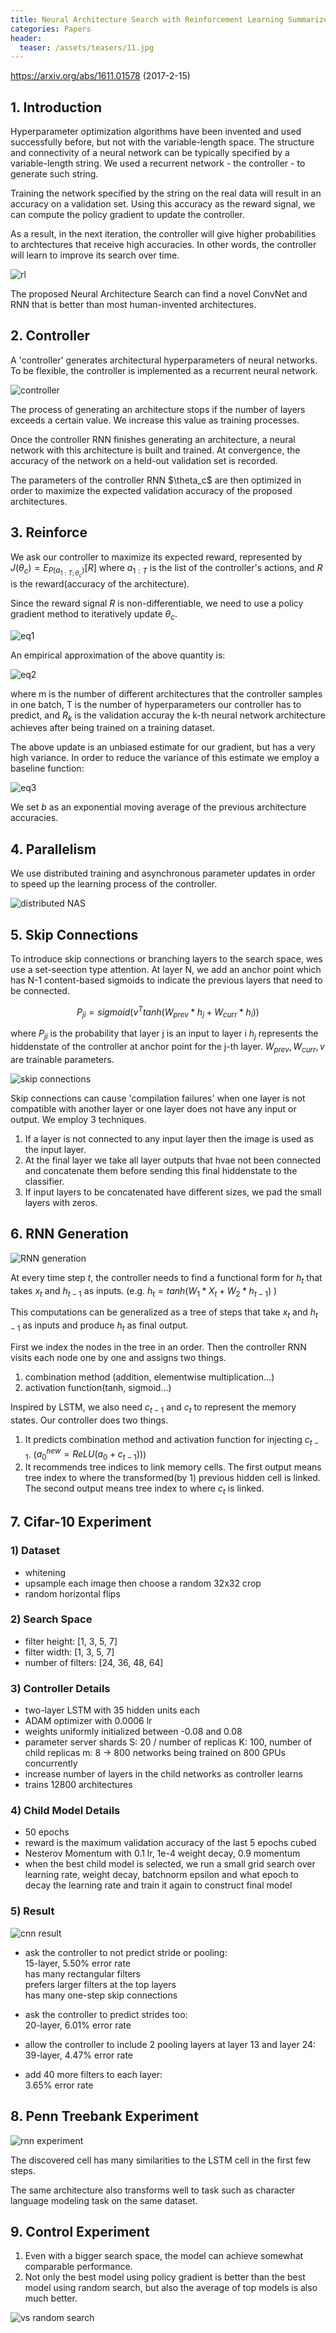 ```yaml
---
title: Neural Architecture Search with Reinforcement Learning Summarized
categories: Papers
header:
  teaser: /assets/teasers/11.jpg
---
```


https://arxiv.org/abs/1611.01578 (2017-2-15)



## 1. Introduction

Hyperparameter optimization algorithms have been invented and used successfully before, but not with the variable-length space. The structure and connectivity of a neural network can be typically specified by a variable-length string. We used a recurrent network - the controller - to generate such string.

Training the network specified by the string on the real data will result in an accuracy on a validation set. Using this accuracy as the reward signal, we can compute the policy gradient to update the controller.

As a result, in the next iteration, the controller will give higher probabilities to archtectures that receive high accuracies. In other words, the controller will learn to improve its search over time.

![rl](https://lh3.googleusercontent.com/dE_u550seqZwNZlwCqrHLsyYKqa8r00uyUIt1uFORCu9_0tBUZ34YscQpZ8nqnXMADZ1d8nYgiLww-7Cst1X158q1Rd7J3DJyDJnZNva1Lqku7d-PwKCcirlqqdsNbQzRch0w-29VA=w2400)

The proposed Neural Architecture Search can find a novel ConvNet and RNN that is better than most human-invented architectures.


## 2. Controller

A 'controller' generates architectural hyperparameters of neural networks. To be flexible, the controller is implemented as a recurrent neural network.

![controller](https://lh3.googleusercontent.com/DL9nPuZecPQhFa0rZFhQxDejSh0V2eJQqkayKY5rSLe485vJVHBY5Fyd3_xVgTAYxgqkMAvNVMYOu7rJ9CPgkIkkWcMYcxV9PuWf2GoEDteHbwOP4vp3K8C0dluC0Ni-0ZomNw2Z5A=w2400)

The process of generating an architecture stops if the number of layers exceeds a certain value. We increase this value as training processes.

Once the controller RNN finishes generating an architecture, a neural network with this architecture is built and trained. At convergence, the accuracy of the network on a held-out validation set is recorded.

The parameters of the controller RNN $\theta_c\$ are then optimized in order to maximize the expected validation accuracy of the proposed architectures.

## 3. Reinforce

We ask our controller to maximize its expected reward, represented by $J(\theta_c) = E_{P(a_{1:T;\theta_c})}[R]$ where $a_{1:T}$ is the list of the controller's actions, and $R$ is the reward(accuracy of the architecture).

Since the reward signal $R$ is non-differentiable, we need to use a policy gradient method to iteratively update $\theta_c$.

![eq1](https://lh3.googleusercontent.com/RR6ob_j0kDX3y8eHmso5YPMusZdX0cygsskEE0kHX7X8gFIzOKJ5MWtOWZUziSvaejenb0a6_Q39nV6eyzyN6Dg__ViPdXjJDRecjXBBpoK8YvxmjrLojfum8BNgRKjbPJgp_o5BnQ=w2400)

An empirical approximation of the above quantity is:

![eq2](https://lh3.googleusercontent.com/-_CLksylbIz-vbQlqD9yisU-uMFMwrNcA52Wy9q09t6NMrBLtGaNDNtzBawlqwQKJwFtcNTh00_Uc550YhrUYdm0_t69HlXSgkWCdM-0RM1b5Lcvmt3sNYiYceFm5gXlqNFs7AQc_Q=w2400)

where m is the number of different architectures that the controller samples in one batch, T is the number of hyperparameters our controller has to predict, and $R_k$ is the validation accuray the k-th neural network architecture achieves after being trained on a training dataset.

The above update is an unbiased estimate for our gradient, but has a very high variance. In order to reduce the variance of this estimate we employ a baseline function:

![eq3](https://lh3.googleusercontent.com/ZAYy-yMw3ex3MwxfARS2ELVjCdSEUN8LOD8JEz9IXqQ3o9ZHoFSt6f08Au2XCRJoN60cGZBjgQ43xqAoKAjUJlQYn3nvaaXFTW4srxk-E1bsnyko0ePkWUdObhAGdOC6E4HRcWxerg=w2400)

We set $b$ as an exponential moving average of the previous architecture accuracies.

## 4. Parallelism

We use distributed training and asynchronous parameter updates in order to speed up the learning process of the controller.

![distributed NAS](https://lh3.googleusercontent.com/DL9nPuZecPQhFa0rZFhQxDejSh0V2eJQqkayKY5rSLe485vJVHBY5Fyd3_xVgTAYxgqkMAvNVMYOu7rJ9CPgkIkkWcMYcxV9PuWf2GoEDteHbwOP4vp3K8C0dluC0Ni-0ZomNw2Z5A=w2400)


## 5. Skip Connections

To introduce skip connections or branching layers to the search space, wes use a set-seection type attention. At layer N, we add an anchor point which has N-1 content-based sigmoids to indicate the previous layers that need to be connected.

$$
P_{ji} = sigmoid(v^Ttanh(W_{prev}*h_j+W_{curr}*h_i))
$$

where $P_{ji}$ is the probability that layer j is an input to layer i $h_j$ represents the hiddenstate of the controller at anchor point for the j-th layer. $W_{prev}, W_{curr}, v$ are trainable parameters.

![skip connections](https://lh3.googleusercontent.com/agyXYANOQBGfReaKsXfW-pfmWUnhU9fWtnImr1bs-O3FmRVNbUE00DFE3xRllelYmgDkBtdALWDOiuBathGeXVpiTHOb1OgQY0bK9c0Qiz8u6rlDVJ-EYhNjV1EXiH_JkfxWdyKW0Q=w2400)

Skip connections can cause 'compilation failures' when one layer is not compatible with another layer or one layer does not have any input or output. We employ 3 techniques.

1. If a layer is not connected to any input layer then the image is used as the input layer.
2. At the final layer we take all layer outputs that hvae not been connected and concatenate them before sending this final hiddenstate to the classifier.
3. If input layers to be concatenated have different sizes, we pad the small layers with zeros.


## 6. RNN Generation

![RNN generation](https://lh3.googleusercontent.com/2Hxoz_Hz9vQSSaIDO9lW0FlFFPsdJMUYaowds-sk97YeBRbXELlFGfgi-G8eQ3eGMePnKnpFGDBmzvck48Btl7SWYH8SiIMS7zMoqEh8V8c0VZoKGtId5_1T_XHAssJAzmh2SYTTGQ=w2400)

At every time step $t$, the controller needs to find a functional form for $h_t$ that takes $x_t$ and $h_{t-1}$ as inputs. (e.g. $h_t = tanh(W_1*X_t+W_2*h_{t-1})$ )

This computations can be generalized as a tree of steps that take $x_t$ and $h_{t-1}$ as inputs and produce $h_t$ as final output.

First we index the nodes in the tree in an order. Then the controller RNN visits each node one by one and assigns two things.
1. combination method (addition, elementwise multiplication...)
2. activation function(tanh, sigmoid...)

Inspired by LSTM, we also need  $c_{t-1}$ and $c_t$ to represent the memory states. Our controller does two things.
1. It predicts combination method and activation function for injecting $c_{t-1}$. ($a_0^{new}=ReLU(a_0+c_{t-1}))$)
2. It recommends tree indices to link memory cells. The first output means tree index to where the transformed(by 1) previous hidden cell is linked. The second output means tree index to where $c_t$ is linked.


## 7. Cifar-10 Experiment

### 1) Dataset
* whitening
* upsample each image then choose a random 32x32 crop
* random horizontal flips

### 2) Search Space
* filter height: [1, 3, 5, 7]
* filter width: [1, 3, 5, 7]
* number of filters: [24, 36, 48, 64]

### 3) Controller Details
* two-layer LSTM with 35 hidden units each
* ADAM optimizer with 0.0006 lr
* weights uniformly initialized between -0.08 and 0.08
* parameter server shards S: 20 / number of replicas K: 100, number of child replicas m: 8 -> 800 networks being trained on 800 GPUs concurrently
* increase number of layers in the child networks as controller learns
* trains 12800 architectures

### 4) Child Model Details
* 50 epochs
* reward is the maximum validation accuracy of the last 5 epochs cubed
* Nesterov Momentum with 0.1 lr, 1e-4 weight decay, 0.9 momentum
* when the best child model is selected, we run a small grid search over learning rate, weight decay, batchnorm epsilon and what epoch to decay the learning rate and train it again to construct final model

### 5) Result

![cnn result](https://lh3.googleusercontent.com/kz-bt3opBd-fCkV5mTzq0lmCRyHdSY2lAcLCF9hTI7PmDc44kVeJZy5Rsk-3tP8E5iUkE7yDP7kxe0xXPQW5cDkyCX-P-XsG82aanHymTTxOkJWP-PeWUHAKpC_1IHa6LRmceqrMyA=w2400)

* ask the controller to not predict stride or pooling: <br>
15-layer, 5.50% error rate<br>
has many rectangular filters<br>
prefers larger filters at the top layers<br>
has many one-step skip connections

* ask the controller to predict strides too: <br>
20-layer, 6.01% error rate

* allow the controller to include 2 pooling layers at layer 13 and layer 24: <br>
39-layer, 4.47% error rate

* add 40 more filters to each layer: <br>
3.65% error rate

## 8. Penn Treebank Experiment

![rnn experiment](https://lh3.googleusercontent.com/skQmU9D57qzuWF4NWNsq7aiw2VzL9UkT4Nrr1NinPxWwZmXeqfSav2xWF03ExEqddb7UO2KWFwaTzZr4Rw3nudzMHljNYmEq0z55Ij8OTqYJQCxNguT5S9_fP71syuPxGmpggaVoZg=w2400)

The discovered cell has many similarities to the LSTM cell in the first few steps.

The same architecture also transforms well to task such as character language modeling task on the same dataset.

## 9. Control Experiment

1. Even with a bigger search space, the model can achieve somewhat comparable performance.
2. Not only the best model using policy gradient is better than the best model using random search, but also the average of top models is also much better.

![vs random search](https://lh3.googleusercontent.com/PTXN6TErSfQlxlWFS3frHmHVr6zjlXjkV9fakoxpwcJx1_gvB5v4Rz6BQ2Uga8ZptBF1EaylENYb3XHc3J-dELXYfJnrWaAl53skVzyOXDXHYHDNGkIIdvwPgTHkUq-o7dg--jBNfw=w2400)
<!--stackedit_data:
eyJoaXN0b3J5IjpbLTEzNzM4NjYwMTBdfQ==
-->